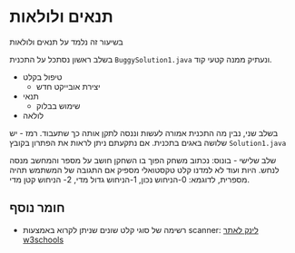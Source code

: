 # תנאים ולולאות
בשיעור זה נלמד על תנאים ולולאות

בשלב ראשון נסתכל על התכנית `BuggySolution1.java` ונעתיק ממנה קטעי קוד.
- טיפול בקלט
  - יצירת אובייקט חדש
- תנאי
  - שימוש בבלוק
- לולאה

בשלב שני, נבין מה התכנית אמורה לעשות וננסה לתקן אותה כך שתעבוד. רמז - יש שלושה באגים בתכנית. אם נתקעתם ניתן לראות את הפתרון בקובץ `Solution1.java`

שלב שלישי - בונוס: נכתוב משחק הפוך בו השחקן חושב על מספר והמחשב מנסה לנחש. היות ועוד לא למדנו קלט טקסטואלי מספיק אם התגובה של המשתמש תהיה מספרית, לדוגמא: 0-הניחוש נכון, 1-הניחוש גדול מדי, 2- הניחוש קטן מדי.

## חומר נוסף 

- רשימה של סוגי קלט שונים שניתן לקרוא באמצעות scanner:
[לינק לאתר w3schools](https://www.w3schools.com/java/java_user_input.asp)
